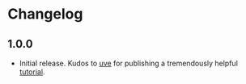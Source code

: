 # Changelog

## 1.0.0

* Initial release. Kudos to [uve](https://twitter.com/uveavanto) for publishing a tremendously helpful [tutorial](https://medium.com/samsung-internet-dev/a-beginners-guide-to-making-progressive-web-apps-beb56224948e).
